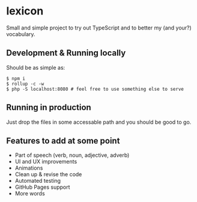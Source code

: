 # lexicon

Small and simple project to try out TypeScript and to better my (and your?) vocabulary.

## Development & Running locally

Should be as simple as:

    $ npm i
    $ rollup -c -w
    $ php -S localhost:8080 # feel free to use something else to serve

## Running in production

Just drop the files in some accessable path and you should be good to go.

## Features to add at some point

- Part of speech (verb, noun, adjective, adverb)
- UI and UX improvements
- Animations
- Clean up & revise the code
- Automated testing
- GitHub Pages support
- More words
